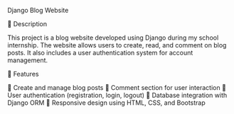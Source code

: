  Django Blog Website

📌 Description

This project is a blog website developed using Django during my school internship. The website allows users to create, read, and comment on blog posts. It also includes a user authentication system for account management.

🚀 Features

📝 Create and manage blog posts
💬 Comment section for user interaction
🔐 User authentication (registration, login, logout)
📂 Database integration with Django ORM
🎨 Responsive design using HTML, CSS, and Bootstrap
